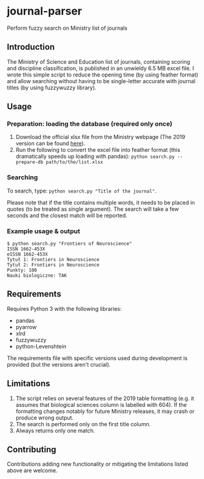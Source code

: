 # journal-parser
Perform fuzzy search on Ministry list of journals

## Introduction
The Ministry of Science and Education list of journals, containing scoring and discipline classification, is published
in an unwieldy 6.5 MB excel file. I wrote this simple script to reduce the opening time (by using feather format) and allow
searching without having to be single-letter accurate with journal titles (by using fuzzywuzzy library).

## Usage
### Preparation: loading the database (required only once)
1) Download the official xlsx file from the Ministry webpage (The 2019 version can be found [here](http://www.bip.nauka.gov.pl/akty-prawne-mnisw/komunikat-ministra-nauki-i-szkolnictwa-wyzszego-z-dnia-31-lipca-2019-r-w-sprawie-wykazu-czasopism-naukowych-i-recenzowanych-materialow-z-konferencji-miedzynarodowych-wraz-z-przypisana-liczba-punktow.html)).
2) Run the following to convert the excel file into feather format (this dramatically speeds up loading with pandas):
`python search.py --prepare-db path/to/the/list.xlsx`

### Searching
To search, type: `python search.py "Title of the journal"`.

Please note that if the title contains multiple words, it needs to be placed in quotes (to be treated as single argument).
The search will take a few seconds and the closest match will be reported.

### Example usage & output
```
$ python search.py "Frontiers of Neuroscience"
ISSN 1662-453X
eISSN 1662-453X
Tytuł 1: Frontiers in Neuroscience
Tytuł 2: Frontiers in Neuroscience
Punkty: 100
Nauki biologiczne: TAK
```

## Requirements
Requires Python 3 with the following libraries:
* pandas
* pyarrow
* xlrd
* fuzzywuzzy
* python-Levenshtein

The requirements file with specific versions used during development is provided (but the versions aren't crucial).

## Limitations
1) The script relies on several features of the 2019 table formatting (e.g. it assumes that biological sciences column
is labelled with 604). If the formatting changes notably for future Ministry releases, it may crash or produce wrong output.
2) The search is performed only on the first title column.
2) Always returns only one match.

## Contributing
Contributions adding new functionality or mitigating the limitations listed above are welcome.
